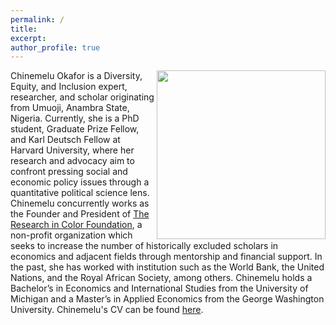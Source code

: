 ```yaml
---
permalink: /
title:
excerpt:
author_profile: true 
---
```

<img align="right" width="270" height="270" src="https://politics.princeton.edu/sites/default/files/styles/square/public/images/chine_headshot_new.jpg?h=97d761eb&itok=qMU0oj2J">


Chinemelu Okafor is a Diversity, Equity, and Inclusion expert, researcher, and scholar originating from Umuoji, Anambra State, Nigeria. Currently, she is a PhD student, Graduate Prize Fellow, and Karl Deutsch Fellow at Harvard University, where her research and advocacy aim to confront pressing social and economic policy issues through a quantitative political science lens. Chinemelu concurrently works as the Founder and President of [The Research in Color Foundation](https://www.researchincolor.org), a non-profit organization which seeks to increase the number of historically excluded scholars in economics and adjacent fields through mentorship and financial support. In the past, she has worked with institution such as the World Bank, the United Nations, and the Royal African Society, among others. Chinemelu holds a Bachelor’s in Economics and International Studies from the University of Michigan and a Master’s in Applied Economics from the George Washington University. Chinemelu's CV can be found [here](https://chinemeluokafor.github.io/CV/).
